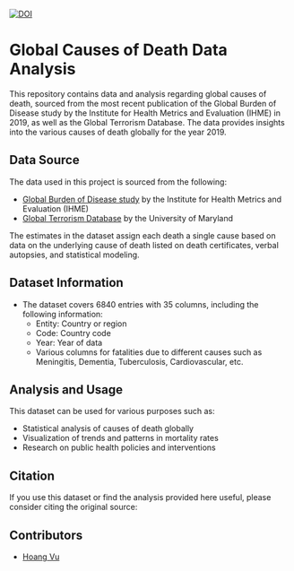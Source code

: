[![DOI](https://zenodo.org/badge/DOI/10.5281/zenodo.5970892.svg)](https://doi.org/10.5281/zenodo.5970892)
# Global Causes of Death Data Analysis

This repository contains data and analysis regarding global causes of death, sourced from the most recent publication of the Global Burden of Disease study by the Institute for Health Metrics and Evaluation (IHME) in 2019, as well as the Global Terrorism Database. The data provides insights into the various causes of death globally for the year 2019.

## Data Source

The data used in this project is sourced from the following:

- [Global Burden of Disease study](http://www.healthdata.org/gbd) by the Institute for Health Metrics and Evaluation (IHME)
- [Global Terrorism Database](https://www.start.umd.edu/gtd) by the University of Maryland

The estimates in the dataset assign each death a single cause based on data on the underlying cause of death listed on death certificates, verbal autopsies, and statistical modeling.

## Dataset Information

- The dataset covers 6840 entries with 35 columns, including the following information:
  - Entity: Country or region
  - Code: Country code
  - Year: Year of data
  - Various columns for fatalities due to different causes such as Meningitis, Dementia, Tuberculosis, Cardiovascular, etc.

## Analysis and Usage

This dataset can be used for various purposes such as:
- Statistical analysis of causes of death globally
- Visualization of trends and patterns in mortality rates
- Research on public health policies and interventions

## Citation

If you use this dataset or find the analysis provided here useful, please consider citing the original source:



## Contributors

- [Hoang Vu](https://github.com/hoangvu1806) 

